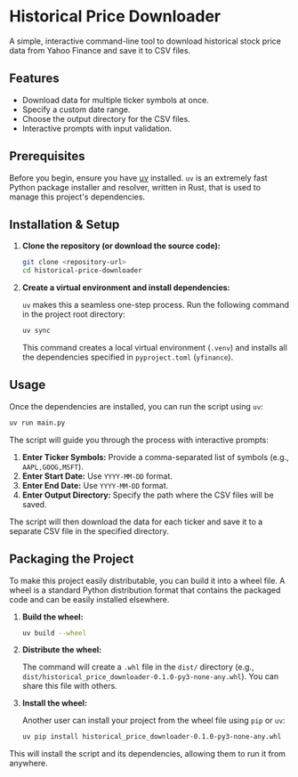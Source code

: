 # Historical Price Downloader

A simple, interactive command-line tool to download historical stock price data from Yahoo Finance and save it to CSV files.

## Features

- Download data for multiple ticker symbols at once.
- Specify a custom date range.
- Choose the output directory for the CSV files.
- Interactive prompts with input validation.

## Prerequisites

Before you begin, ensure you have [uv](https://github.com/astral-sh/uv) installed. `uv` is an extremely fast Python package installer and resolver, written in Rust, that is used to manage this project's dependencies.

## Installation & Setup

1. **Clone the repository (or download the source code):**

    ```bash
    git clone <repository-url>
    cd historical-price-downloader
    ```

2. **Create a virtual environment and install dependencies:**

    `uv` makes this a seamless one-step process. Run the following command in the project root directory:

    ```bash
    uv sync
    ```

    This command creates a local virtual environment (`.venv`) and installs all the dependencies specified in `pyproject.toml` (`yfinance`).

## Usage

Once the dependencies are installed, you can run the script using `uv`:

```bash
uv run main.py
```

The script will guide you through the process with interactive prompts:

1. **Enter Ticker Symbols:** Provide a comma-separated list of symbols (e.g., `AAPL,GOOG,MSFT`).
2. **Enter Start Date:** Use `YYYY-MM-DD` format.
3. **Enter End Date:** Use `YYYY-MM-DD` format.
4. **Enter Output Directory:** Specify the path where the CSV files will be saved.

The script will then download the data for each ticker and save it to a separate CSV file in the specified directory.

## Packaging the Project

To make this project easily distributable, you can build it into a wheel file. A wheel is a standard Python distribution format that contains the packaged code and can be easily installed elsewhere.

1. **Build the wheel:**

    ```bash
    uv build --wheel
    ```

2. **Distribute the wheel:**

    The command will create a `.whl` file in the `dist/` directory (e.g., `dist/historical_price_downloader-0.1.0-py3-none-any.whl`). You can share this file with others.

3. **Install the wheel:**

    Another user can install your project from the wheel file using `pip` or `uv`:

    ```bash
    uv pip install historical_price_downloader-0.1.0-py3-none-any.whl
    ```

This will install the script and its dependencies, allowing them to run it from anywhere.
